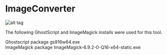 # ImageConverter

![alt tag](https://raw.github.com/MattDolan/ImageConverter/master/vs2010/MainForm.png)

The following GhostScript and ImageMagick installs were used for this tool.

Ghostscript package gs916w64.exe  
ImageMagick package ImageMagick-6.9.2-0-Q16-x64-static.exe  
